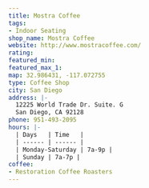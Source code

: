 ```yaml
---
title: Mostra Coffee
tags:
- Indoor Seating
shop_name: Mostra Coffee
website: http://www.mostracoffee.com/
rating: 
featured_min: 
featured_max_1: 
map: 32.986431, -117.072755
type: Coffee Shop
city: San Diego
address: |-
  12225 World Trade Dr. Suite. G
  San Diego, CA 92128
phone: 951-493-2095
hours: |-
  | Days   | Time   |
  | ------ | ------ |
  | Monday-Saturday | 7a-9p |
  | Sunday | 7a-7p |
coffee:
- Restoration Coffee Roasters
---
```


